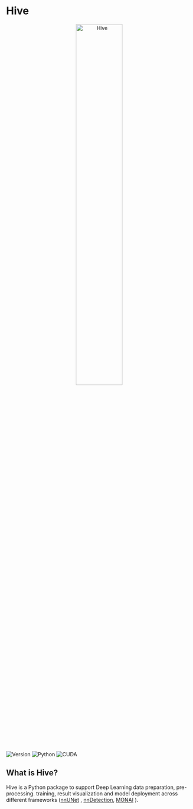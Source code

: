 # Hive

<p align="center">
<img src="https://raw.githubusercontent.com/SimoneBendazzoli93/Hive/main/images/MAI_A_logo.png" width="50%" alt='Hive'>
</p>

![Version](https://img.shields.io/badge/Hive-v2.0-blue)
![Python](https://img.shields.io/badge/python-3.8+-orange)
![CUDA](https://img.shields.io/badge/CUDA-10.1%2F10.2%2F11.0-green)

## What is Hive?

Hive is a Python package to support Deep Learning data preparation, pre-processing. training, result visualization and
model deployment across different frameworks ([nnUNet](https://github.com/MIC-DKFZ/nnUNet)
, [nnDetection](https://github.com/MIC-DKFZ/nnDetection), [MONAI](https://monai.io/) ).